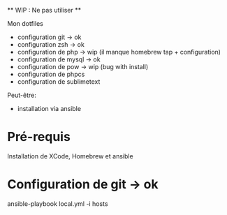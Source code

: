 ** WIP : Ne pas utiliser **

Mon dotfiles

- configuration git -> ok
- configuration zsh -> ok
- configuration de php -> wip (il manque homebrew tap + configuration)
- configuration de mysql -> ok
- configuration de pow -> wip (bug with install)
- configuration de phpcs
- configuration de sublimetext

Peut-être:
- installation via ansible

# Pré-requis

Installation de XCode, Homebrew et ansible

# Configuration de git -> ok

 ansible-playbook local.yml -i hosts

